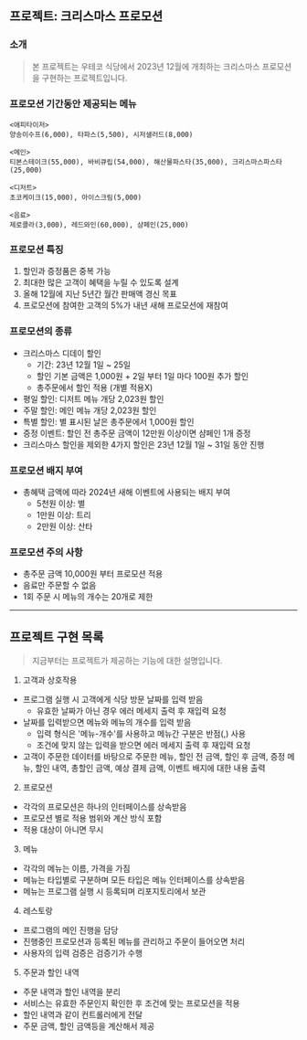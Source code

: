 ## 프로젝트: 크리스마스 프로모션   


### 소개    

> 본 프로젝트는 우테코 식당에서 2023년 12월에 개최하는
> 크리스마스 프로모션을 구현하는 프로젝트입니다.


### 프로모션 기간동안 제공되는 메뉴   

```
<애피타이저>
양송이수프(6,000), 타파스(5,500), 시저샐러드(8,000)

<메인>
티본스테이크(55,000), 바비큐립(54,000), 해산물파스타(35,000), 크리스마스파스타(25,000)

<디저트>
초코케이크(15,000), 아이스크림(5,000)

<음료>
제로콜라(3,000), 레드와인(60,000), 샴페인(25,000)
```   


### 프로모션 특징   

1. 할인과 증정품은 중복 가능
2. 최대한 많은 고객이 혜택을 누릴 수 있도록 설계
3. 올해 12월에 지난 5년간 월간 판매액 경신 목표
4. 프로모션에 참여한 고객의 5%가 내년 새해 프로모션에 재참여   


### 프로모션의 종류   

- 크리스마스 디데이 할인
    - 기간: 23년 12월 1일 ~ 25일
    - 할인 기본 금액은 1,000원 + 2일 부터 1일 마다 100원 추가 할인
    - 총주문에서 할인 적용 (개별 적용X)
- 평일 할인: 디저트 메뉴 개당 2,023원 할인
- 주말 할인: 메인 메뉴 개당 2,023원 할인
- 특별 할인: 별 표시된 날은 총주문에서 1,000원 할인
- 증정 이벤트: 할인 전 총주문 금액이 12만원 이상이면 샴페인 1개 증정
- 크리스마스 할인을 제외한 4가지 할인은 23년 12월 1일 ~ 31일 동안 진행   


### 프로모션 배지 부여   

- 총혜택 금액에 따라 2024년 새해 이벤트에 사용되는 배지 부여
    - 5천원 이상: 별
    - 1만원 이상: 트리
    - 2만원 이상: 산타   


### 프로모션 주의 사항   

- 총주문 금액 10,000원 부터 프로모션 적용
- 음료만 주문할 수 없음
- 1회 주문 시 메뉴의 개수는 20개로 제한   


---   


## 프로젝트 구현 목록

> 지금부터는 프로젝트가 제공하는 기능에 대한 설명입니다.   


1. 고객과 상호작용   

- 프로그램 실행 시 고객에게 식당 방문 날짜를 입력 받음
  - 유효한 날짜가 아닌 경우 에러 메세지 출력 후 재입력 요청
- 날짜를 입력받으면 메뉴와 메뉴의 개수를 입력 받음
  - 입력 형식은 '메뉴-개수'를 사용하고 메뉴간 구분은 반점(,) 사용
  - 조건에 맞지 않는 입력을 받으면 에러 메세지 출력 후 재입력 요청
- 고객이 주문한 데이터를 바탕으로 주문한 메뉴, 할인 전 금액, 할인 후 금액, 증정 메뉴, 할인 내역,
총할인 금액, 예상 결제 금액, 이벤트 배지에 대한 내용 출력   


2. 프로모션   

- 각각의 프로모션은 하나의 인터페이스를 상속받음
- 프로모션 별로 적용 범위와 계산 방식 포함
- 적용 대상이 아니면 무시     


3. 메뉴   

- 각각의 메뉴는 이름, 가격을 가짐
- 메뉴는 타입별로 구분하며 모든 타입은 메뉴 인터페이스를 상속받음
- 메뉴는 프로그램 실행 시 등록되며 리포지토리에서 보관


4. 레스토랑   

- 프로그램의 메인 진행을 담당
- 진행중인 프로모션과 등록된 메뉴를 관리하고 주문이 들어오면 처리
- 사용자의 입력 검증은 검증기가 수행   


5. 주문과 할인 내역   

- 주문 내역과 할인 내역을 분리
- 서비스는 유효한 주문인지 확인한 후 조건에 맞는 프로모션을 적용
- 할인 내역과 같이 컨트롤러에게 전달
- 주문 금액, 할인 금액등을 계산해서 제공    


